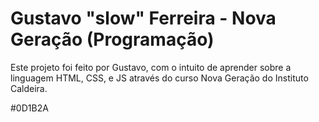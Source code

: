 # Gustavo "slow" Ferreira - Nova Geração (Programação)

Este projeto foi feito por Gustavo, com o intuito de aprender sobre a linguagem HTML, CSS, e JS através do curso Nova Geração do Instituto Caldeira.

#0D1B2A